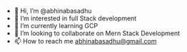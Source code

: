 - 👋 Hi, I’m @abhinabasadhu
- 👀 I’m interested in full Stack development
- 🌱 I’m currently learning GCP
- 💞️ I’m looking to collaborate on Mern Stack Development
- 📫 How to reach me abhinabasadhu@gmail.com
<!---
abhinabasadhu/abhinabasadhu is a ✨ special ✨ repository because its `README.md` (this file) appears on your GitHub profile.
You can click the Preview link to take a look at your changes.
--->
